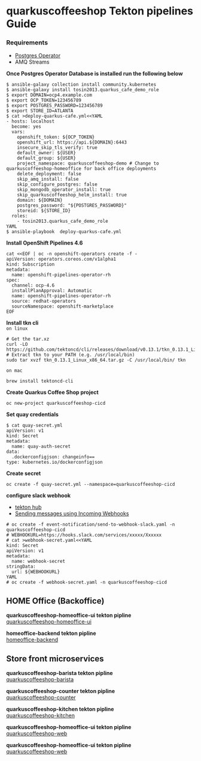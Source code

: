 # quarkuscoffeeshop Tekton pipelines Guide

### Requirements 
* [Postgres Operator](https://github.com/quarkuscoffeeshop/quarkuscoffeeshop-helm/wiki#install-postgres-operator)
* AMQ Streams

**Once Postgres Operator Database is installed run the following below**
```
$ ansible-galaxy collection install community.kubernetes
$ ansible-galaxy install tosin2013.quarkus_cafe_demo_role
$ export DOMAIN=ocp4.example.com
$ export OCP_TOKEN=123456789
$ export POSTGRES_PASSWORD=123456789
$ export STORE_ID=ATLANTA
$ cat >deploy-quarkus-cafe.yml<<YAML
- hosts: localhost
  become: yes
  vars:
    openshift_token: ${OCP_TOKEN}
    openshift_url: https://api.${DOMAIN}:6443
    insecure_skip_tls_verify: true
    default_owner: ${USER}
    default_group: ${USER}
    project_namespace: quarkuscoffeeshop-demo # Change to quarkuscoffeeshop-homeoffice for back office deployments 
    delete_deployment: false
    skip_amq_install: false
    skip_configure_postgres: false
    skip_mongodb_operator_install: true
    skip_quarkuscoffeeshop_helm_install: true
    domain: ${DOMAIN}
    postgres_password: "${POSTGRES_PASSWORD}"
    storeid: ${STORE_ID}
  roles:
    - tosin2013.quarkus_cafe_demo_role
YAML
$ ansible-playbook  deploy-quarkus-cafe.yml
```

**Install OpenShift Pipelines 4.6**
```
cat <<EOF | oc -n openshift-operators create -f -
apiVersion: operators.coreos.com/v1alpha1
kind: Subscription
metadata:
  name: openshift-pipelines-operator-rh
spec:
  channel: ocp-4.6
  installPlanApproval: Automatic
  name: openshift-pipelines-operator-rh
  source: redhat-operators
  sourceNamespace: openshift-marketplace
EOF
```

**Install tkn cli**  
`on linux`
```
# Get the tar.xz
curl -LO https://github.com/tektoncd/cli/releases/download/v0.13.1/tkn_0.13.1_Linux_x86_64.tar.gz
# Extract tkn to your PATH (e.g. /usr/local/bin)
sudo tar xvzf tkn_0.13.1_Linux_x86_64.tar.gz -C /usr/local/bin/ tkn
```

`on mac`
```
brew install tektoncd-cli
```

**Create Quarkus Coffee Shop project**
```
oc new-project quarkuscoffeeshop-cicd
```

**Set quay credentials**  
```
$ cat quay-secret.yml
apiVersion: v1
kind: Secret
metadata:
  name: quay-auth-secret
data:
  .dockerconfigjson: changeinfo==
type: kubernetes.io/dockerconfigjson
```

**Create secret**
```
oc create -f quay-secret.yml --namespace=quarkuscoffeeshop-cicd
```

**configure slack webhook**  
* [tekton hub](https://hub-preview.tekton.dev/) 
* [Sending messages using Incoming Webhooks](https://api.slack.com/messaging/webhooks)
```
# oc create -f event-notification/send-to-webhook-slack.yaml -n quarkuscoffeeshop-cicd
# WEBHOOKURL=https://hooks.slack.com/services/xxxxx/Xxxxxx
# cat >webhook-secret.yaml<<YAML
kind: Secret
apiVersion: v1
metadata:
  name: webhook-secret
stringData:
  url: ${WEBHOOKURL}
YAML
# oc create -f webhook-secret.yaml -n quarkuscoffeeshop-cicd
```

## HOME Office (Backoffice)
**quarkuscoffeeshop-homeoffice-ui tekton pipline**  
[quarkuscoffeeshop-homeoffice-ui](quarkuscoffeeshop-homeoffice-ui/README.md)

**homeoffice-backend tekton pipline**  
[homeoffice-backend](homeoffice-backend/README.md)

## Store front microservices  

**quarkuscoffeeshop-barista tekton pipline**  
[quarkuscoffeeshop-barista](quarkuscoffeeshop-barista/README.md)

**quarkuscoffeeshop-counter tekton pipline**  
[quarkuscoffeeshop-counter](quarkuscoffeeshop-counter/README.md)

**quarkuscoffeeshop-kitchen tekton pipline**  
[quarkuscoffeeshop-kitchen](quarkuscoffeeshop-kitchen/README.md)

**quarkuscoffeeshop-homeoffice-ui tekton pipline**   
[quarkuscoffeeshop-web](quarkuscoffeeshop-web/README.md)


**quarkuscoffeeshop-homeoffice-ui tekton pipline**   
[quarkuscoffeeshop-web](quarkuscoffeeshop-web/README.md)


